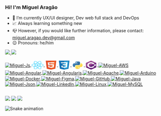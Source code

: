 ### Hi! I'm Miguel Aragão

- 🔭 I’m currently UX/UI designer, Dev web full stack and DevOps
- 📈 Always learning something new
- 📪 However, if you would like further information, please contact: miguel.aragao.dev@gmail.com
- 😉 Pronouns: he/him

<div>
  <a href="https://github.com/aragaomiguel">
  <img heigth="180em" src="https://github-readme-stats.vercel.app/api?username=aragaomiguel&show_icons=true&theme=dracula&include_all_comits=true&count_private=true"/>
  <img heigth="180em" src="https://github-readme-stats.vercel.app/api/top-langs/?username=aragaomiguel&layout=compact&langs_count=16&theme=dracula"/>
  </div>
    
<div style="display: inline_block"><br>
  <img align="center" alt="Miguel-Js" height="30" width="40" src="https://cdn.jsdelivr.net/gh/devicons/devicon@latest/icons/javascript/javascript-original.svg" >
  <img align="center" alt="Miguel-React" height="30" width="40" src="https://raw.githubusercontent.com/devicons/devicon/master/icons/react/react-original.svg">
  <img align="center" alt="Miguel-HTML" height="30" width="40" src="https://raw.githubusercontent.com/devicons/devicon/master/icons/html5/html5-original.svg">
  <img align="center" alt="Miguel-CSS" height="30" width="40" src="https://raw.githubusercontent.com/devicons/devicon/master/icons/css3/css3-original.svg">
  <img align="center" alt="Miguel-Python" height="30" width="40" src="https://raw.githubusercontent.com/devicons/devicon/master/icons/python/python-original.svg">
  <img align="center" alt="Miguel-Csharp" height="30" width="40" src="https://raw.githubusercontent.com/devicons/devicon/master/icons/csharp/csharp-original.svg">
  <img align="center" alt="Miguel-AWS" heigth="30" width="40" src="https://cdn.jsdelivr.net/gh/devicons/devicon@latest/icons/amazonwebservices/amazonwebservices-original-wordmark.svg">
  <img align="center" alt="Miguel-Angular" heigth="30" width="40" src="https://cdn.jsdelivr.net/gh/devicons/devicon@latest/icons/angular/angular-original.svg">
  <img align="center" alt="Miguel-Angularjs" heigth="30" width="40" src="https://cdn.jsdelivr.net/gh/devicons/devicon@latest/icons/angularjs/angularjs-original-wordmark.svg" >
  <img align="center" alt="Miguel-Apache" heigth="30" width="40" src="https://cdn.jsdelivr.net/gh/devicons/devicon@latest/icons/apache/apache-original.svg" >
  <img align="center" alt="Miguel-Arduino" heigth="30" width="40" src="https://cdn.jsdelivr.net/gh/devicons/devicon@latest/icons/arduino/arduino-original-wordmark.svg" >
  <img align="center" alt="Miguel-Docker" heigth="30" width="40" src="https://cdn.jsdelivr.net/gh/devicons/devicon@latest/icons/docker/docker-original-wordmark.svg" >
  <img align="center" alt="Miguel-Figma" heigth="30" width="40" src="https://cdn.jsdelivr.net/gh/devicons/devicon@latest/icons/figma/figma-original.svg" >
  <img align="center" alt="Miguel-GitHub" heigth="30" width="40" src="https://cdn.jsdelivr.net/gh/devicons/devicon@latest/icons/github/github-original-wordmark.svg" >
  <img align="center" alt="Miguel-Java" heigth="30" width="40" src="https://cdn.jsdelivr.net/gh/devicons/devicon@latest/icons/java/java-original-wordmark.svg" >
  <img align="center" alt="Miguel-Json" heigth="30" width="40" src="https://cdn.jsdelivr.net/gh/devicons/devicon@latest/icons/json/json-original.svg" >
  <img align="center" alt="Miguel-LinkedIn" heigth="30" width="40" src="https://cdn.jsdelivr.net/gh/devicons/devicon@latest/icons/linkedin/linkedin-original.svg" >
  <img align="center" alt="Miguel-Linux" heigth="30" width="40" src="https://cdn.jsdelivr.net/gh/devicons/devicon@latest/icons/linux/linux-original.svg" >
  <img align="center" alt="Miguel-MySQL" heigth="30" width="40" src="https://cdn.jsdelivr.net/gh/devicons/devicon@latest/icons/mysql/mysql-original-wordmark.svg" >
</div>
  
  ##
 
<div> 
  <a href="https://instagram.com/p.aragao_miguel" target="_blank"><img src="https://img.shields.io/badge/-Instagram-%23E4405F?style=for-the-badge&logo=instagram&logoColor=white" target="_blank"></a>
  <a href = "mailto:contactaragaomiguel@gmail.com"><img src="https://img.shields.io/badge/-Gmail-%23333?style=for-the-badge&logo=gmail&logoColor=white" target="_blank"></a>
  <a href="https://www.linkedin.com/in/miguel-pessôa-aragão" target="_blank"><img src="https://img.shields.io/badge/-LinkedIn-%230077B5?style=for-the-badge&logo=linkedin&logoColor=white" target="_blank"></a>  

  ![Snake animation](https://github.com/aragaomiguel/aragaomiguel/blob/output/github-contribution-grid-snake.svg)
  
</div>

